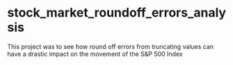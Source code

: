 # stock_market_roundoff_errors_analysis
This project was to see how round off errors from truncating values can have a drastic impact on the movement of the S&amp;P 500 Index
